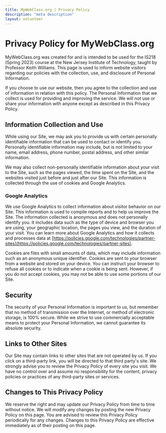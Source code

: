 ```yaml
---
title: MyWebClass.org | Privacy Policy
description: "meta description"
layout: volunteer
---
```


# Privacy Policy for MyWebClass.org

MyWebClass.org was created for and is intended to be used for the IS218 (Spring 2023) course at the New Jersey Institute of Technology, taught by Professor Keith Williams. This page is used to inform website visitors regarding our policies with the collection, use, and disclosure of Personal Information.

If you choose to use our website, then you agree to the collection and use of information in relation with this policy. The Personal Information that we collect is used for providing and improving the service. We will not use or share your information with anyone except as described in this Privacy Policy.

## Information Collection and Use

While using our Site, we may ask you to provide us with certain personally identifiable information that can be used to contact or identify you. Personally identifiable information may include, but is not limited to your name, email address, phone number, postal address, and other similar information.

We may also collect non-personally identifiable information about your visit to the Site, such as the pages viewed, the time spent on the Site, and the websites visited just before and just after our Site. This information is collected through the use of cookies and Google Analytics.

### Google Analytics

We use Google Analytics to collect information about visitor behavior on our Site. This information is used to compile reports and to help us improve the Site. The information collected is anonymous and does not personally identify you. It includes data such as the type of device and browser you are using, your geographic location, the pages you view, and the duration of your visit. You can learn more about Google Analytics and how it collects and processes data at [https://policies.google.com/technologies/partner-sites](https://policies.google.com/technologies/partner-sites).

Cookies are files with small amounts of data, which may include information such as an anonymous unique identifier. Cookies are sent to your browser from a website and stored on your device. You can instruct your browser to refuse all cookies or to indicate when a cookie is being sent. However, if you do not accept cookies, you may not be able to use some portions of our Site.

## Security

The security of your Personal Information is important to us, but remember that no method of transmission over the Internet, or method of electronic storage, is 100% secure. While we strive to use commercially acceptable means to protect your Personal Information, we cannot guarantee its absolute security.

## Links to Other Sites

Our Site may contain links to other sites that are not operated by us. If you click on a third-party link, you will be directed to that third party's site. We strongly advise you to review the Privacy Policy of every site you visit. We have no control over and assume no responsibility for the content, privacy policies or practices of any third-party sites or services.

## Changes to This Privacy Policy

We reserve the right and may update our Privacy Policy from time to time without notice. We will modify any changes by posting the new Privacy Policy on this page. You are advised to review this Privacy Policy periodically for any changes. Changes to this Privacy Policy are effective immediately as of their posting on this page.